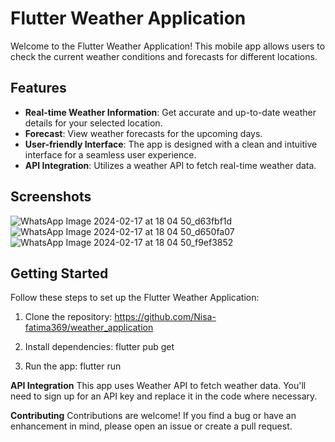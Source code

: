 # Flutter Weather Application

Welcome to the Flutter Weather Application! This mobile app allows users to check the current weather conditions and forecasts for different locations.

## Features

- **Real-time Weather Information**: Get accurate and up-to-date weather details for your selected location.
- **Forecast**: View weather forecasts for the upcoming days.
- **User-friendly Interface**: The app is designed with a clean and intuitive interface for a seamless user experience.
- **API Integration**: Utilizes a weather API to fetch real-time weather data.

## Screenshots
![WhatsApp Image 2024-02-17 at 18 04 50_d63fbf1d](https://github.com/Nisa-fatima369/weather_application/assets/61825717/1a163fd0-83e8-4bcc-8b20-0d7df69ab5cc)
![WhatsApp Image 2024-02-17 at 18 04 50_d650fa07](https://github.com/Nisa-fatima369/weather_application/assets/61825717/f8e74298-bb26-44af-a8eb-d9aa2928ae36)
![WhatsApp Image 2024-02-17 at 18 04 50_f9ef3852](https://github.com/Nisa-fatima369/weather_application/assets/61825717/71308e5e-dadb-4b72-b19b-d30367a204fb)


## Getting Started

Follow these steps to set up the Flutter Weather Application:

1. Clone the repository:
https://github.com/Nisa-fatima369/weather_application

3. Install dependencies:
flutter pub get

3. Run the app:
flutter run

**API Integration**
This app uses Weather API to fetch weather data. You'll need to sign up for an API key and replace it in the code where necessary.

**Contributing**
Contributions are welcome! If you find a bug or have an enhancement in mind, please open an issue or create a pull request.



